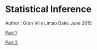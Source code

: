 # Statistical Inference
Author : Gran Ville Lintao
Date: June 2015

[Part 1](https://github.com/keent/ds-statinf-proj/blob/master/statinf-part1.Rmd)

[Part 2](https://github.com/keent/ds-statinf-proj/blob/master/statinf-part2.Rmd)